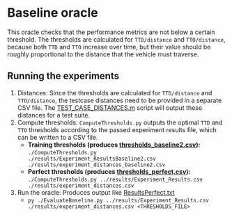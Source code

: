 # Baseline oracle
This oracle checks that the performance metrics are not below a certain threshold. The thresholds are calculated for `TTD/distance` and `TTO/distance`, because both `TTD` and `TTO` increase over time, but their value should be roughly proportional to the distance that the vehicle must traverse.

## Running the experiments
1. Distances: Since the thresholds are calculated for `TTD/distance` and `TTO/distance`, the testcase distances need to be provided in a separate CSV file. The [TEST_CASE_DISTANCES.m](../TEST_CASE_DISTANCES.m) script will output these distances for a test suite.
2. Compute thresholds: `ComputeThresholds.py` outputs the optimal `TTD` and `TTO` thresholds according to the passed experiment results file, which can be written to a CSV file.
   * **Training thresholds (produces [thresholds_baseline2.csv](./results/thresholds_baseline2.csv)):** `./ComputeThresholds.py ./results/Experiment_ResultsBaseline2.csv ./results/experiment_distances_baseline2.csv`
   * **Perfect thresholds (produces [thresholds_perfect.csv](./results/thresholds_perfect.csv)):** `./ComputeThresholds.py ../results/Experiment_Results.csv ./results/experiment_distances.csv`
3. Run the oracle: Produces output like [ResultsPerfect.txt](./results/ResultsPerfect.txt)
   * `py ./EvaluateBaseline.py ../results/Experiment_Results.csv ./results/experiment_distances.csv <THRESHOLDS_FILE>`
